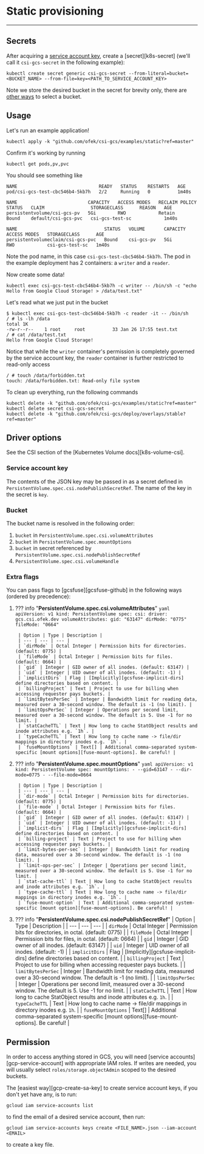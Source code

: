 # Static provisioning

-----

## Secrets

After acquiring a [service account key](#permission), create a [secret][k8s-secret] (we'll call
it `csi-gcs-secret` in the following example):

```console
kubectl create secret generic csi-gcs-secret --from-literal=bucket=<BUCKET_NAME> --from-file=key=<PATH_TO_SERVICE_ACCOUNT_KEY>
```

Note we store the desired bucket in the secret for brevity only, there are [other ways](#bucket) to select a bucket.

## Usage

Let's run an example application!

```console
kubectl apply -k "github.com/ofek/csi-gcs/examples/static?ref=master"
```

Confirm it's working by running

```console
kubectl get pods,pv,pvc
```

You should see something like

```
NAME                              READY   STATUS    RESTARTS   AGE
pod/csi-gcs-test-cbc546b4-5kb7h   2/2     Running   0          1m40s

NAME                          CAPACITY   ACCESS MODES   RECLAIM POLICY   STATUS   CLAIM                 STORAGECLASS      REASON   AGE
persistentvolume/csi-gcs-pv   5Gi        RWO            Retain           Bound    default/csi-gcs-pvc   csi-gcs-test-sc            1m40s

NAME                                STATUS   VOLUME       CAPACITY   ACCESS MODES   STORAGECLASS      AGE
persistentvolumeclaim/csi-gcs-pvc   Bound    csi-gcs-pv   5Gi        RWO            csi-gcs-test-sc   1m40s
```

Note the pod name, in this case `csi-gcs-test-cbc546b4-5kb7h`. The pod in the example deployment has 2 containers: a `writer` and a `reader`.

Now create some data!

```console
kubectl exec csi-gcs-test-cbc546b4-5kb7h -c writer -- /bin/sh -c "echo Hello from Google Cloud Storage! > /data/test.txt"
```

Let's read what we just put in the bucket

```
$ kubectl exec csi-gcs-test-cbc546b4-5kb7h -c reader -it -- /bin/sh
/ # ls -lh /data
total 1K
-rw-r--r--    1 root     root          33 Jan 26 17:55 test.txt
/ # cat /data/test.txt
Hello from Google Cloud Storage!
```

Notice that while the `writer` container's permission is completely governed by the service account key,
the `reader` container is further restricted to read-only access

```
/ # touch /data/forbidden.txt
touch: /data/forbidden.txt: Read-only file system
```

To clean up everything, run the following commands

```console
kubectl delete -k "github.com/ofek/csi-gcs/examples/static?ref=master"
kubectl delete secret csi-gcs-secret
kubectl delete -k "github.com/ofek/csi-gcs/deploy/overlays/stable?ref=master"
```

## Driver options

See the CSI section of the [Kubernetes Volume docs][k8s-volume-csi].

### Service account key

The contents of the JSON key may be passed in as a secret defined in
`PersistentVolume.spec.csi.nodePublishSecretRef`. The name of the key in the secret is `key`.

### Bucket

The bucket name is resolved in the following order:

1. `bucket` in `PersistentVolume.spec.csi.volumeAttributes`
1. `bucket` in `PersistentVolume.spec.mountOptions`
1. `bucket` in secret referenced by `PersistentVolume.spec.csi.nodePublishSecretRef`
1. `PersistentVolume.spec.csi.volumeHandle`

### Extra flags

You can pass flags to [gcsfuse][gcsfuse-github] in the following ways (ordered by precedence):

1. ??? info "**PersistentVolume.spec.csi.volumeAttributes**"
       ```yaml
       apiVersion: v1
       kind: PersistentVolume
       spec:
         csi:
           driver: gcs.csi.ofek.dev
           volumeAttributes:
             gid: "63147"
             dirMode: "0775"
             fileMode: "0664"
       ```

        | Option | Type | Description |
        | --- | --- | --- |
        | `dirMode` | Octal Integer | Permission bits for directories. (default: 0775) |
        | `fileMode` | Octal Integer | Permission bits for files. (default: 0664) |
        | `gid` | Integer | GID owner of all inodes. (default: 63147) |
        | `uid` | Integer | UID owner of all inodes. (default: -1) |
        | `implicitDirs` | Flag | [Implicitly][gcsfuse-implicit-dirs] define directories based on content. |
        | `billingProject` | Text | Project to use for billing when accessing requester pays buckets. |
        | `limitBytesPerSec` | Integer | Bandwidth limit for reading data, measured over a 30-second window. The default is -1 (no limit). |
        | `limitOpsPerSec` | Integer | Operations per second limit, measured over a 30-second window. The default is 5. Use -1 for no limit. |
        | `statCacheTTL` | Text | How long to cache StatObject results and inode attributes e.g. `1h`. |
        | `typeCacheTTL` | Text | How long to cache name -> file/dir mappings in directory inodes e.g. `1h`. |
        | `fuseMountOptions` | Text[] | Additional comma-separated system-specific [mount options][fuse-mount-options]. Be careful! |

1. ??? info "**PersistentVolume.spec.mountOptions**"
       ```yaml
       apiVersion: v1
       kind: PersistentVolume
       spec:
         mountOptions:
         - --gid=63147
         - --dir-mode=0775
         - --file-mode=0664
       ```

        | Option | Type | Description |
        | --- | --- | --- |
        | `dir-mode` | Octal Integer | Permission bits for directories. (default: 0775) |
        | `file-mode` | Octal Integer | Permission bits for files. (default: 0664) |
        | `gid` | Integer | GID owner of all inodes. (default: 63147) |
        | `uid` | Integer | UID owner of all inodes. (default: -1) |
        | `implicit-dirs` | Flag | [Implicitly][gcsfuse-implicit-dirs] define directories based on content. |
        | `billing-project` | Text | Project to use for billing when accessing requester pays buckets. |
        | `limit-bytes-per-sec` | Integer | Bandwidth limit for reading data, measured over a 30-second window. The default is -1 (no limit). |
        | `limit-ops-per-sec` | Integer | Operations per second limit, measured over a 30-second window. The default is 5. Use -1 for no limit. |
        | `stat-cache-ttl` | Text | How long to cache StatObject results and inode attributes e.g. `1h`. |
        | `type-cache-ttl` | Text | How long to cache name -> file/dir mappings in directory inodes e.g. `1h`. |
        | `fuse-mount-option` | Text | Additional comma-separated system-specific [mount option][fuse-mount-options]. Be careful! |

1. ??? info "**PersistentVolume.spec.csi.nodePublishSecretRef**"
       | Option | Type | Description |
       | --- | --- | --- |
       | `dirMode` | Octal Integer | Permission bits for directories, in octal. (default: 0775) |
       | `fileMode` | Octal Integer | Permission bits for files, in octal. (default: 0664) |
       | `gid` | Integer | GID owner of all inodes. (default: 63147) |
       | `uid` | Integer | UID owner of all inodes. (default: -1) |
       | `implicitDirs` | Flag | [Implicitly][gcsfuse-implicit-dirs] define directories based on content. |
       | `billingProject` | Text | Project to use for billing when accessing requester pays buckets. |
       | `limitBytesPerSec` | Integer | Bandwidth limit for reading data, measured over a 30-second window. The default is -1 (no limit). |
       | `limitOpsPerSec` | Integer | Operations per second limit, measured over a 30-second window. The default is 5. Use -1 for no limit. |
       | `statCacheTTL` | Text | How long to cache StatObject results and inode attributes e.g. `1h`. |
       | `typeCacheTTL` | Text | How long to cache name -> file/dir mappings in directory inodes e.g. `1h`. |
       | `fuseMountOptions` | Text[] | Additional comma-separated system-specific [mount options][fuse-mount-options]. Be careful! |

## Permission

In order to access anything stored in GCS, you will need [service accounts][gcp-service-account] with
appropriate IAM roles. If writes are needed, you will usually select `roles/storage.objectAdmin` scoped
to the desired buckets.

The [easiest way][gcp-create-sa-key] to create service account keys, if you don't yet
have any, is to run:

```console
gcloud iam service-accounts list
```

to find the email of a desired service account, then run:

```console
gcloud iam service-accounts keys create <FILE_NAME>.json --iam-account <EMAIL>
```

to create a key file.
